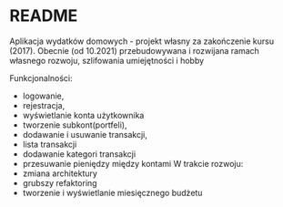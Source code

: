 # README #

Aplikacja wydatków domowych - projekt własny za zakończenie kursu (2017). 
Obecnie (od 10.2021) przebudowywana i rozwijana ramach własnego rozwoju, szlifowania umiejętności i hobby

Funkcjonalności:
- logowanie,
- rejestracja,
- wyświetlanie konta użytkownika
- tworzenie subkont(portfeli),
- dodawanie i usuwanie transakcji,
- lista transakcji
- dodawanie kategori transakcji
- przesuwanie pieniędzy między kontami
W trakcie rozwoju:
- zmiana architektury
- grubszy refaktoring
- tworzenie i wyświetlanie miesięcznego budżetu

